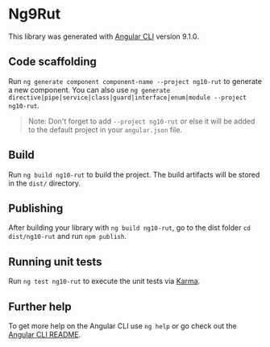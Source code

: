 # Ng9Rut

This library was generated with [Angular CLI](https://github.com/angular/angular-cli) version 9.1.0.

## Code scaffolding

Run `ng generate component component-name --project ng10-rut` to generate a new component. You can also use `ng generate directive|pipe|service|class|guard|interface|enum|module --project ng10-rut`.
> Note: Don't forget to add `--project ng10-rut` or else it will be added to the default project in your `angular.json` file. 

## Build

Run `ng build ng10-rut` to build the project. The build artifacts will be stored in the `dist/` directory.

## Publishing

After building your library with `ng build ng10-rut`, go to the dist folder `cd dist/ng10-rut` and run `npm publish`.

## Running unit tests

Run `ng test ng10-rut` to execute the unit tests via [Karma](https://karma-runner.github.io).

## Further help

To get more help on the Angular CLI use `ng help` or go check out the [Angular CLI README](https://github.com/angular/angular-cli/blob/master/README.md).
